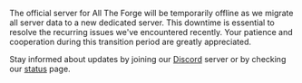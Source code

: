 The official server for All The Forge will be temporarily offline as we migrate all server data to a new dedicated server. This downtime is essential to resolve the recurring issues we've encountered recently. Your patience and cooperation during this transition period are greatly appreciated.

Stay informed about updates by joining our [Discord](https://discord.ampznetwork.com) server or by checking our [status](https://status.ampznetwork.com/) page.
